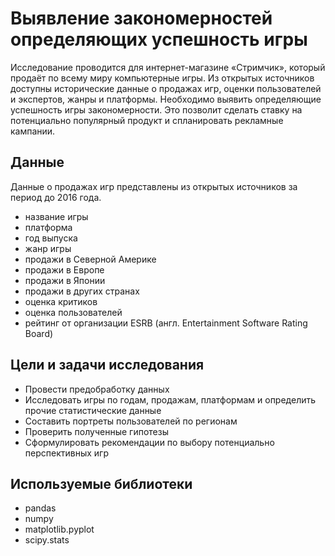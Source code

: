 # Выявление закономерностей определяющих успешность игры

Исследование проводится для интернет-магазине «Стримчик», который продаёт по всему миру компьютерные игры. Из открытых источников доступны исторические данные о продажах игр, оценки пользователей и экспертов, жанры и платформы. Необходимо выявить определяющие успешность игры закономерности. Это позволит сделать ставку на потенциально популярный продукт и спланировать рекламные кампании.

## Данные

Данные о продажах игр представлены из открытых источников за период до 2016 года.
- название игры
- платформа
- год выпуска
- жанр игры
- продажи в Северной Америке
- продажи в Европе
- продажи в Японии
- продажи в других странах
- оценка критиков
- оценка пользователей
- рейтинг от организации ESRB (англ. Entertainment Software Rating Board)

## Цели и задачи исследования

- Провести предобработку данных
- Исследовать игры по годам, продажам, платформам и определить прочие статистические данные
- Составить портреты пользователей по регионам
- Проверить полученные гипотезы
- Сформулировать рекомендации по выбору потенциально перспективных игр

## Используемые библиотеки

- pandas
- numpy
- matplotlib.pyplot
- scipy.stats
